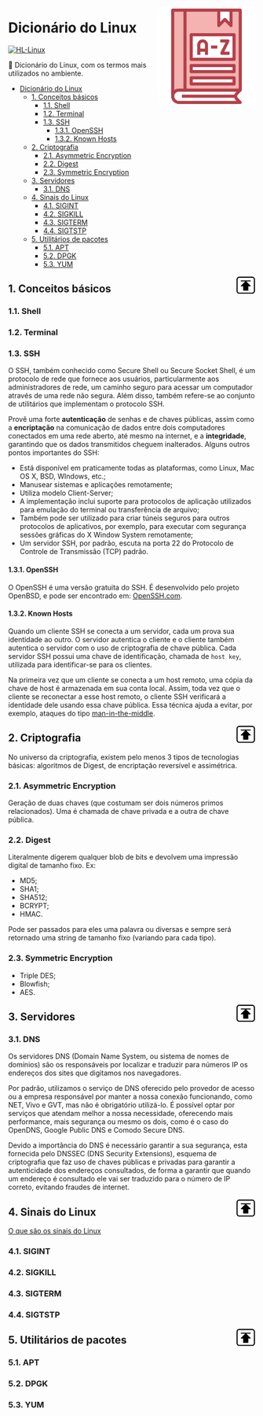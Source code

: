 <!-- LOGO DIREITO -->
<a href="#dicionário-do-linux"><img width="200px" src="../../Images/dictionary.png" align="right" /></a>

# Dicionário do Linux

<p align="left">
  <a href="https://github.com/JonathanTSilva/HL-Linux">
    <img src="https://img.shields.io/static/v1?label=HomeLab&message=Linux&color=orange&logo=linux&logoColor=white&labelColor=grey&style=flat" alt="HL-Linux">
  </a>
</p>

📖 Dicionário do Linux, com os termos mais utilizados no ambiente.

<!-- SUMÁRIO -->
- [Dicionário do Linux](#dicionário-do-linux)
  - [1. Conceitos básicos](#1-conceitos-básicos)
    - [1.1. Shell](#11-shell)
    - [1.2. Terminal](#12-terminal)
    - [1.3. SSH](#13-ssh)
      - [1.3.1. OpenSSH](#131-openssh)
      - [1.3.2. Known Hosts](#132-known-hosts)
  - [2. Criptografia](#2-criptografia)
    - [2.1. Asymmetric Encryption](#21-asymmetric-encryption)
    - [2.2. Digest](#22-digest)
    - [2.3. Symmetric Encryption](#23-symmetric-encryption)
  - [3. Servidores](#3-servidores)
    - [3.1. DNS](#31-dns)
  - [4. Sinais do Linux](#4-sinais-do-linux)
    - [4.1. SIGINT](#41-sigint)
    - [4.2. SIGKILL](#42-sigkill)
    - [4.3. SIGTERM](#43-sigterm)
    - [4.4. SIGTSTP](#44-sigtstp)
  - [5. Utilitários de pacotes](#5-utilitários-de-pacotes)
    - [5.1. APT](#51-apt)
    - [5.2. DPGK](#52-dpgk)
    - [5.3. YUM](#53-yum)

<!-- VOLTAR AO ÍNICIO -->
<a href="#"><img width="40px" src="https://github.com/JonathanTSilva/JonathanTSilva/blob/main/Images/back-to-top.png" align="right" /></a>

## 1. Conceitos básicos

### 1.1. Shell

### 1.2. Terminal

### 1.3. SSH

O SSH, também conhecido como Secure Shell ou Secure Socket Shell, é um protocolo de rede que fornece aos usuários, particularmente aos administradores de rede, um caminho seguro para acessar um computador através de uma rede não segura. Além disso, também refere-se ao conjunto de utilitários que implementam o protocolo SSH.

Provê uma forte **autenticação** de senhas e de chaves públicas, assim como a **encriptação** na comunicação de dados entre dois computadores conectados em uma rede aberto, até mesmo na internet, e a **integridade**, garantindo que os dados transmitidos cheguem inalterados. Alguns outros pontos importantes do SSH:

- Está disponível em praticamente todas as plataformas, como Linux, Mac OS X, BSD, WIndows, etc.;
- Manusear sistemas e aplicações remotamente;
- Utiliza modelo Client-Server;
- A implementação inclui suporte para protocolos de aplicação utilizados para emulação do terminal ou transferência de arquivo;
- Também pode ser utilizado para criar túneis seguros para outros protocolos de aplicativos, por exemplo, para executar com segurança sessões gráficas do X Window System remotamente;
- Um servidor SSH, por padrão, escuta na porta 22 do Protocolo de Controle de Transmissão (TCP) padrão.

#### 1.3.1. OpenSSH

O OpenSSH é uma versão gratuita do SSH. É desenvolvido pelo projeto OpenBSD, e pode ser encontrado em: [OpenSSH.com](https://www.openssh.com/).

#### 1.3.2. Known Hosts

Quando um cliente SSH se conecta a um servidor, cada um prova sua identidade ao outro. O servidor autentica o cliente e o cliente também autentica o servidor com o uso de criptografia de chave pública. Cada servidor SSH possui uma chave de identificação, chamada de `host key`, utilizada para identificar-se para os clientes.

Na primeira vez que um cliente se conecta a um host remoto, uma cópia da chave de host é armazenada em sua conta local. Assim, toda vez que o cliente se reconectar a esse host remoto, o cliente SSH verificará a identidade dele usando essa chave pública. Essa técnica ajuda a evitar, por exemplo, ataques do tipo [man-in-the-middle][1].

<!-- VOLTAR AO ÍNICIO -->
<a href="#"><img width="40px" src="https://github.com/JonathanTSilva/JonathanTSilva/blob/main/Images/back-to-top.png" align="right" /></a>

## 2. Criptografia

No universo da criptografia, existem pelo menos 3 tipos de tecnologias básicas: algoritmos de Digest, de encriptação reversível e assimétrica.

### 2.1. Asymmetric Encryption

Geração de duas chaves (que costumam ser dois números primos relacionados). Uma é chamada de chave privada e a outra de chave pública.

### 2.2. Digest

Literalmente digerem qualquer blob de bits e devolvem uma impressão digital de tamanho fixo. Ex:

- MD5;
- SHA1;
- SHA512;
- BCRYPT;
- HMAC.

Pode ser passados para eles uma palavra ou diversas e sempre será retornado uma string de tamanho fixo (variando para cada tipo).

### 2.3. Symmetric Encryption

- Triple DES;
- Blowfish;
- AES.

<!-- VOLTAR AO ÍNICIO -->
<a href="#"><img width="40px" src="https://github.com/JonathanTSilva/JonathanTSilva/blob/main/Images/back-to-top.png" align="right" /></a>

## 3. Servidores

### 3.1. DNS

Os servidores DNS (Domain Name System, ou sistema de nomes de domínios) são os responsáveis por localizar e traduzir para números IP os endereços dos sites que digitamos nos navegadores.

Por padrão, utilizamos o serviço de DNS oferecido pelo provedor de acesso ou a empresa responsável por manter a nossa conexão funcionando, como NET, Vivo e GVT, mas não é obrigatório utilizá-lo. É possível optar por serviços que atendam melhor a nossa necessidade, oferecendo mais performance, mais segurança ou mesmo os dois, como é o caso do OpenDNS, Google Public DNS e Comodo Secure DNS.

Devido a importância do DNS é necessário garantir a sua segurança, esta fornecida pelo DNSSEC (DNS Security Extensions), esquema de criptografia que faz uso de chaves públicas e privadas para garantir a autenticidade dos endereços consultados, de forma a garantir que quando um endereço é consultado ele vai ser traduzido para o número de IP correto, evitando fraudes de internet.

<!-- VOLTAR AO ÍNICIO -->
<a href="#"><img width="40px" src="https://github.com/JonathanTSilva/JonathanTSilva/blob/main/Images/back-to-top.png" align="right" /></a>

## 4. Sinais do Linux

[O que são os sinais do Linux](https://www.cloudsavvyit.com/11072/linux-signals-hacks-definition-and-more/)

### 4.1. SIGINT

### 4.2. SIGKILL

### 4.3. SIGTERM

### 4.4. SIGTSTP

<!-- VOLTAR AO ÍNICIO -->
<a href="#"><img width="40px" src="https://github.com/JonathanTSilva/JonathanTSilva/blob/main/Images/back-to-top.png" align="right" /></a>

## 5. Utilitários de pacotes

### 5.1. APT

### 5.2. DPGK

### 5.3. YUM

[1]: https://www.kaspersky.com.br/blog/what-is-a-man-in-the-middle-attack/462/
